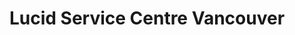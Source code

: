 ---
title: "Lucid Service Centre Vancouver"
url: /vancouver/lucid-service-centre-vancouver/
shop: car repair
---